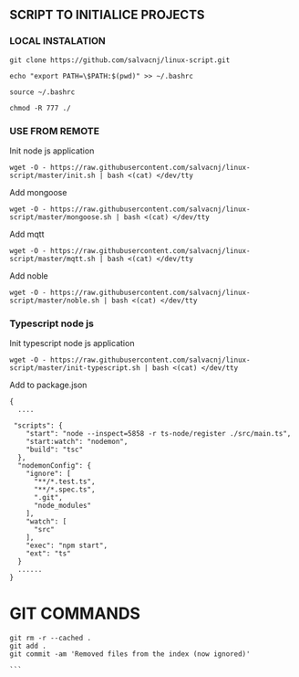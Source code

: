 ## SCRIPT TO INITIALICE PROJECTS


### LOCAL INSTALATION

```
git clone https://github.com/salvacnj/linux-script.git

echo "export PATH=\$PATH:$(pwd)" >> ~/.bashrc

source ~/.bashrc

chmod -R 777 ./

```

### USE FROM REMOTE


Init node js application


```
wget -O - https://raw.githubusercontent.com/salvacnj/linux-script/master/init.sh | bash <(cat) </dev/tty
```




Add mongoose 

```
wget -O - https://raw.githubusercontent.com/salvacnj/linux-script/master/mongoose.sh | bash <(cat) </dev/tty
```

Add mqtt 

```
wget -O - https://raw.githubusercontent.com/salvacnj/linux-script/master/mqtt.sh | bash <(cat) </dev/tty
```


Add noble 

```
wget -O - https://raw.githubusercontent.com/salvacnj/linux-script/master/noble.sh | bash <(cat) </dev/tty
```


### Typescript node js

Init typescript node js application 

```
wget -O - https://raw.githubusercontent.com/salvacnj/linux-script/master/init-typescript.sh | bash <(cat) </dev/tty
```

Add to package.json 

```
{
  ....
  
 "scripts": {
    "start": "node --inspect=5858 -r ts-node/register ./src/main.ts",
    "start:watch": "nodemon",
    "build": "tsc"
  },
  "nodemonConfig": {
    "ignore": [
      "**/*.test.ts",
      "**/*.spec.ts",
      ".git",
      "node_modules"
    ],
    "watch": [
      "src"
    ],
    "exec": "npm start",
    "ext": "ts"
  }
  ......
}

```


# GIT COMMANDS

````
git rm -r --cached .
git add .
git commit -am 'Removed files from the index (now ignored)'

```
